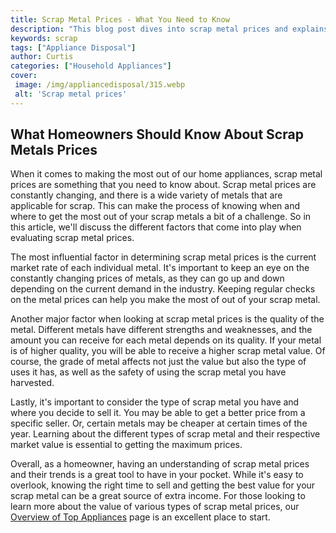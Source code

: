 ```yaml
---
title: Scrap Metal Prices - What You Need to Know
description: "This blog post dives into scrap metal prices and explains what to consider when looking for the best deal Find out the basics of how to get the best return for your scrap metals"
keywords: scrap
tags: ["Appliance Disposal"]
author: Curtis
categories: ["Household Appliances"]
cover: 
 image: /img/appliancedisposal/315.webp
 alt: 'Scrap metal prices'
---
```

## What Homeowners Should Know About Scrap Metals Prices

When it comes to making the most out of our home appliances, scrap metal prices are something that you need to know about. Scrap metal prices are constantly changing, and there is a wide variety of metals that are applicable for scrap. This can make the process of knowing when and where to get the most out of your scrap metals a bit of a challenge. So in this article, we'll discuss the different factors that come into play when evaluating scrap metal prices.

The most influential factor in determining scrap metal prices is the current market rate of each individual metal. It's important to keep an eye on the constantly changing prices of metals, as they can go up and down depending on the current demand in the industry. Keeping regular checks on the metal prices can help you make the most of out of your scrap metal.

Another major factor when looking at scrap metal prices is the quality of the metal. Different metals have different strengths and weaknesses, and the amount you can receive for each metal depends on its quality. If your metal is of higher quality, you will be able to receive a higher scrap metal value. Of course, the grade of metal affects not just the value but also the type of uses it has, as well as the safety of using the scrap metal you have harvested.

Lastly, it's important to consider the type of scrap metal you have and where you decide to sell it. You may be able to get a better price from a specific seller. Or, certain metals may be cheaper at certain times of the year. Learning about the different types of scrap metal and their respective market value is essential to getting the maximum prices.

Overall, as a homeowner, having an understanding of scrap metal prices and their trends is a great tool to have in your pocket. While it's easy to overlook, knowing the right time to sell and getting the best value for your scrap metal can be a great source of extra income. For those looking to learn more about the value of various types of scrap metal prices, our [Overview of Top Appliances](./pages/appliance-overview) page is an excellent place to start.
